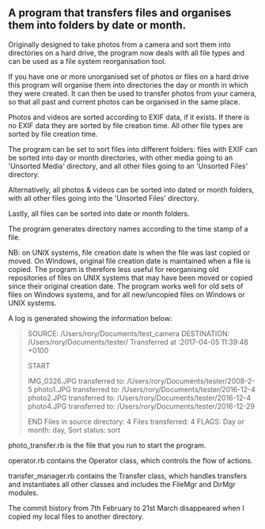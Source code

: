 ## A program that transfers files and organises them into folders by date or month.

Originally designed to take photos from a camera and sort them into directories on a hard drive, the program now deals with all file types and can be used as a file system reorganisation tool.

If you have one or more unorganised set of photos or files on a hard drive this program will organise them into directories the day or month in which they were created. It can then be used to transfer photos from your camera, so that all past and current photos can be organised in the same place.


Photos and videos are sorted according to EXIF data, if it exists. If there is no EXIF data they are sorted by file creation time. All other file types are sorted by file creation time.


The program can be set to sort files into different folders: files with EXIF can be sorted into day or month directories, with other media going to an 'Unsorted Media' directory, and all other files going to an 'Unsorted Files' directory.


Alternatively, all photos & videos can be sorted into dated or month folders, with all other files going into the 'Unsorted Files' directory.


Lastly, all files can be sorted into date or month folders.


The program generates directory names according to the time stamp of a file.

NB: on UNIX systems, file creation date is when the file was last copied or moved. On Windows, original file creation date is maintained when a file is copied. The program is therefore less useful for reorganising old repositories of files on UNIX systems that may have been moved or copied since their original creation date. The program works well for old sets of files on Windows systems, and for all new/uncopied files on Windows or UNIX systems.


A log is generated showing the information below:

>SOURCE: /Users/rory/Documents/test_camera
>DESTINATION: /Users/rory/Documents/tester/
>Transferred at :2017-04-05 11:39:48 +0100
>
>
>START
>
>
>IMG_0326.JPG                    transferred to: /Users/rory/Documents/tester/2008-2-5
>photo1.JPG                      transferred to: /Users/rory/Documents/tester/2016-12-4
>photo2.JPG                      transferred to: /Users/rory/Documents/tester/2016-12-4
>photo4.JPG                      transferred to: /Users/rory/Documents/tester/2016-12-29
>
>
>END
>Files in source directory: 4
>Files transferred: 4
>FLAGS: Day or month: day, Sort status: sort


photo_transfer.rb is the file that you run to start the program.


operator.rb contains the Operator class, which controls the flow of actions.


transfer_manager.rb contains the Transfer class, which handles transfers and instantiates all other classes and includes the FileMgr and DirMgr modules.


The commit history from 7th February to 21st March disappeared when I copied my local files to another directory.
